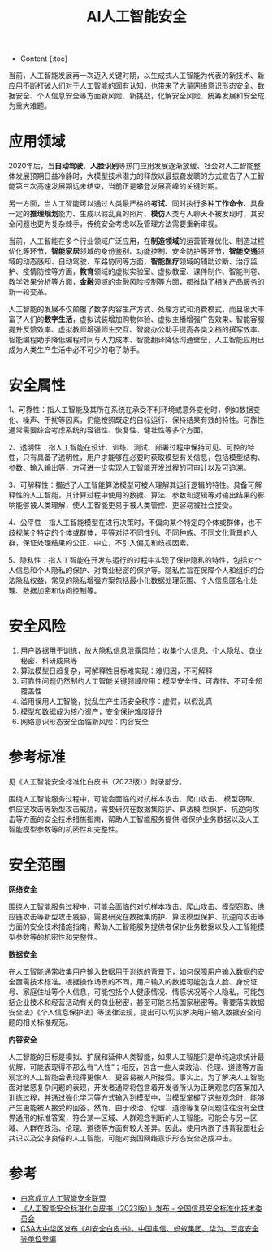 ﻿---
layout:		post
category:	"sec"
title:		"AI人工智能安全"

tags:		[]
---
- Content
{:toc}




当前，人工智能发展再一次迈入关键时期，以生成式人工智能为代表的新技术、新应用不断打破人们对于人工智能的固有认知，也带来了大量网络意识形态安全、数据安全、个人信息安全等方面新风险、新挑战，化解安全风险、统筹发展和安全成为重大难题。

# 应用领域

2020年后，当**自动驾驶**、**人脸识别**等热门应用发展逐渐放缓、社会对人工智能整体发展预期日益冷静时，大模型技术潜力的释放以最振聋发聩的方式宣告了人工智能第三次高速发展期远未结束，当前正是攀登发展高峰的关键时期。

另一方面，当人工智能可以通过人类最严格的**考试**、同时执行多种**工作命令**、具备一定的**推理规划**能力、生成以假乱真的照片、**模仿**人类与人聊天不被发现时，其安全问题也更为复杂棘手，传统安全考虑以及管理方法需要重新审视。

当前，人工智能在多个行业领域广泛应用，在**制造领域**的运营管理优化、制造过程优化等环节，**智能家居**领域的身份鉴别、功能控制、安全防护等环节，**智能交通**领域的动态感知、自动驾驶、车路协同等方面，**智能医疗**领域的辅助诊断、治疗监护、疫情防控等方面，**教育**领域的虚拟实验室、虚拟教室、课件制作、智能判卷、教学效果分析等方面，**金融**领域的金融风险控制等方面，都推动了相关产品服务的新一轮变革。

人工智能的发展不仅颠覆了数字内容生产方式、处理方式和消费模式，而且极大丰富了人们的**数字生活**，虚拟试装增加购物体验、虚拟主播增强广告效果、智能客服提升反馈效率、虚拟教师增强师生交互、智能办公助手提高各类文档的撰写效率、智能编程助手降低编程时间与人力成本、智能翻译降低沟通壁垒，人工智能应用已成为人类生产生活中必不可少的电子助手。

# 安全属性

1、可靠性：指人工智能及其所在系统在承受不利环境或意外变化时，例如数据变化、噪声、干扰等因素，仍能按照既定的目标运行、保持结果有效的特性。可靠性通常需要综合考虑系统的容错性、恢复性、健壮性等多个方面。

2、透明性：指人工智能在设计、训练、测试、部署过程中保持可见、可控的特性，只有具备了透明性，用户才能够在必要时获取模型有关信息，包括模型结构、参数、输入输出等，方可进一步实现人工智能开发过程的可审计以及可追溯。

3、可解释性：描述了人工智能算法模型可被人理解其运行逻辑的特性。具备可解释性的人工智能，其计算过程中使用的数据、算法、参数和逻辑等对输出结果的影响能够被人类理解，使人工智能更易于被人类管控、更容易被社会接受。

4、公平性：指人工智能模型在进行决策时，不偏向某个特定的个体或群体，也不歧视某个特定的个体或群体，平等对待不同性别、不同种族、不同文化背景的人群，保证处理结果的公正、中立，不引入偏见和歧视因素。

5、隐私性：指人工智能在开发与运行的过程中实现了保护隐私的特性，包括对个人信息和个人隐私的保护、对商业秘密的保护等。隐私性旨在保障个人和组织的合法隐私权益，常见的隐私增强方案包括最小化数据处理范围、个人信息匿名化处理、数据加密和访问控制等。

# 安全风险

1. 用户数据用于训练，放大隐私信息泄露风险：收集个人信息、个人隐私、商业秘密、科研成果等
2. 算法模型日趋复杂，可解释性目标难实现：难归因，不可解释
3. 可靠性问题仍然制约人工智能关键领域应用：模型安全性、可靠性、不可全部覆盖性
4. 滥用误用人工智能，扰乱生产生活安全秩序：虚假，以假乱真
5. 模型和数据成为核心资产，安全保护难度提升
6. 网络意识形态安全面临新风险：内容安全





# 参考标准

见《人工智能安全标准化白皮书（2023版）》附录部分。

围绕人工智能服务过程中，可能会面临的对抗样本攻击、爬山攻击、
模型窃取、供应链攻击等新型攻击威胁，需要研究在数据集防护、算法模
型保护、抗逆向攻击等方面的安全技术措施指南，帮助人工智能服务提供
者保护业务数据以及人工智能模型参数等的机密性和完整性。



# 安全范围

**网络安全**

围绕人工智能服务过程中，可能会面临的对抗样本攻击、爬山攻击、模型窃取、供应链攻击等新型攻击威胁，需要研究在数据集防护、算法模型保护、抗逆向攻击等方面的安全技术措施指南，帮助人工智能服务提供者保护业务数据以及人工智能模型参数等的机密性和完整性。



**数据安全**

在人工智能通常收集用户输入数据用于训练的背景下，如何保障用户输入数据的安全亟需技术标准。根据操作场景的不同，用户输入的数据可能包含人脸、身份证号、家庭住址等个人信息，可能包括个人健康情况、情感状况等个人隐私，可能包括企业技术和经营活动有关的商业秘密，甚至可能包括国家秘密等。需要落实数据安全法》《个人信息保护法》等法律法规，提出可以切实解决用户输入数据安全问题的相关标准规范。



**内容安全**

人工智能的目标是模拟、扩展和延伸人类智能，如果人工智能只是单纯追求统计最优解，可能表现得不那么有“人性”；相反，包含一些人类政治、伦理、道德等方面观念的人工智能会表现得更像人、更容易被人所接受。事实上，为了解决人工智能面对敏感复杂问题的表现，开发者通常将包含着开发者所认为正确观念的答案加入训练过程，并通过强化学习等方式输入到模型中，当模型掌握了这些观念时，能够产生更能被人接受的回答。然而，由于政治、伦理、道德等复杂问题往往没有全世界通用的标准答案，符合某一区域、人群观念判断的人工智能，可能会与另一区域、人群在政治、伦理、道德等方面有较大差异。因此，使用内嵌了违背我国社会共识以及公序良俗的人工智能，可能对我国网络意识形态安全造成冲击。





# 参考

- [白宫成立人工智能安全联盟](https://mp.weixin.qq.com/s/Iv1fnG39xzn2QhLmI3EATw)
- [《人工智能安全标准化白皮书（2023版）》发布 - 全国信息安全标准化技术委员会](https://www.tc260.org.cn/front/postDetail.html?id=20230531105159)
- [CSA大中华区发布《AI安全白皮书》，中国电信、蚂蚁集团、华为、百度安全等单位参编](https://c-csa.cn/about/news-detail/i-1045.html)
